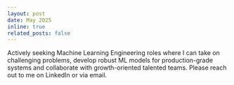 ```yaml
---
layout: post
date: May 2025
inline: true
related_posts: false
---
```


Actively seeking Machine Learning Engineering roles where I can take on challenging problems, develop robust ML models for production-grade systems and collaborate with growth-oriented talented teams. Please reach out to me on LinkedIn or via email.
